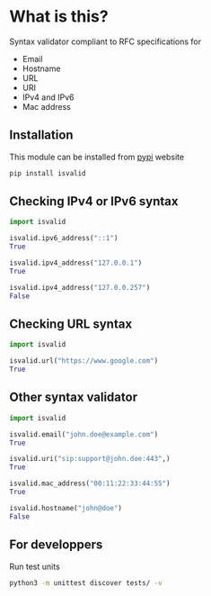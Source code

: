 # What is this?

Syntax validator compliant to RFC specifications for
- Email
- Hostname
- URL
- URI
- IPv4 and IPv6
- Mac address 

## Installation

This module can be installed from [pypi](https://pypi.org/project/isvalid/) website

```bash
pip install isvalid
```

## Checking IPv4 or IPv6 syntax

```python
import isvalid

isvalid.ipv6_address("::1")
True

isvalid.ipv4_address("127.0.0.1")
True

isvalid.ipv4_address("127.0.0.257")
False
```

## Checking URL syntax

```python
import isvalid

isvalid.url("https://www.google.com")
True
```

## Other syntax validator

```python
import isvalid

isvalid.email("john.doe@example.com")
True

isvalid.uri("sip:support@john.doe:443",)
True

isvalid.mac_address("00:11:22:33:44:55")
True

isvalid.hostname("john@doe")
False
```

## For developpers

Run test units

```bash
python3 -m unittest discover tests/ -v
```